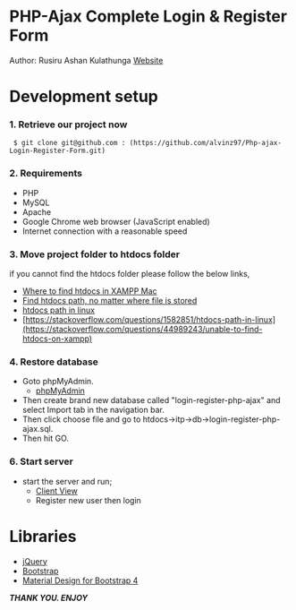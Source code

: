 # PHP-Ajax Complete Login & Register Form


Author: Rusiru Ashan Kulathunga
[Website](https://www.rusiruofficial.com)

# Development setup

### 1. Retrieve our project now

```git
 $ git clone git@github.com : (https://github.com/alvinz97/Php-ajax-Login-Register-Form.git)
```

### 2. Requirements

   * PHP
   * MySQL
   * Apache
   * Google Chrome web browser (JavaScript enabled)
   * Internet connection with a reasonable speed 
    

### 3. Move project folder to htdocs folder

   if you cannot find the htdocs folder please follow the below links,

  * [Where to find htdocs in XAMPP Mac](https://stackoverflow.com/questions/45518021/where-to-find-htdocs-in-xampp-mac)
  * [Find htdocs path, no matter where file is stored](https://stackoverflow.com/questions/5536730/find-htdocs-path-no-matter-where-file-is-stored)
  * [htdocs path in linux](https://stackoverflow.com/questions/1582851/htdocs-path-in-linux)
  * [https://stackoverflow.com/questions/1582851/htdocs-path-in-linux](https://stackoverflow.com/questions/44989243/unable-to-find-htdocs-on-xampp)

### 4. Restore database

   * Goto phpMyAdmin.
       * [phpMyAdmin](http://localhost/phpmyadmin/index.php)
   * Then create brand new database called "login-register-php-ajax" and select Import tab in the navigation bar.
   * Then click choose file and go to htdocs->itp->db->login-register-php-ajax.sql.
   * Then hit GO.

 ### 6. Start server
  * start the server and run;
    * [Client View](http://localhost:8080/foldername)
    * Register new user then login

 # Libraries
  * [jQuery](https://jquery.com/)
  * [Bootstrap](https://getbootstrap.com/)
  * [Material Design for Bootstrap 4 ](https://mdbootstrap.com/)
  

***THANK YOU. ENJOY***


